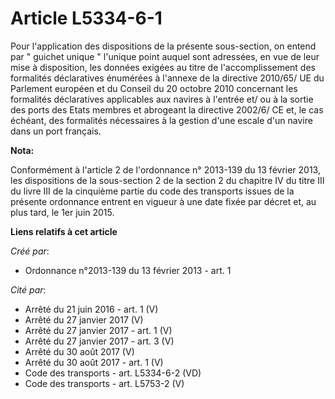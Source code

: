 # Article L5334-6-1

Pour l'application des dispositions de la présente sous-section, on entend par " guichet unique " l'unique point auquel sont
adressées, en vue de leur mise à disposition, les données exigées au titre de l'accomplissement des formalités déclaratives
énumérées à l'annexe de la directive 2010/65/ UE du Parlement européen et du Conseil du 20 octobre 2010 concernant les
formalités déclaratives applicables aux navires à l'entrée et/ ou à la sortie des ports des Etats membres et abrogeant la
directive 2002/6/ CE et, le cas échéant, des formalités nécessaires à la gestion d'une escale d'un navire dans un port
français.

**Nota:**

Conformément à l'article 2 de l'ordonnance n° 2013-139 du 13 février 2013, les dispositions de la sous-section 2 de la
section 2 du chapitre IV du titre III du livre III de la cinquième partie du code des transports issues de la présente
ordonnance entrent en vigueur à une date fixée par décret et, au plus tard, le 1er juin 2015.

**Liens relatifs à cet article**

_Créé par_:

  - Ordonnance n°2013-139 du 13 février 2013 - art. 1

_Cité par_:

  - Arrêté du 21 juin 2016 - art. 1 (V)
  - Arrêté du 27 janvier 2017 (V)
  - Arrêté du 27 janvier 2017 - art. 1 (V)
  - Arrêté du 27 janvier 2017 - art. 3 (V)
  - Arrêté du 30 août 2017 (V)
  - Arrêté du 30 août 2017 - art. 1 (V)
  - Code des transports - art. L5334-6-2 (VD)
  - Code des transports - art. L5753-2 (V)
